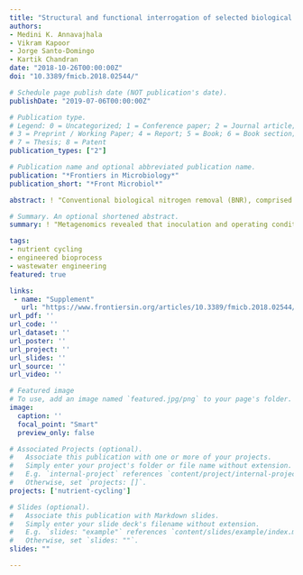 ```yaml
---
title: "Structural and functional interrogation of selected biological nitrogen removal systems in the United States, Denmark, and Singapore using shotgun metagenomics"
authors:
- Medini K. Annavajhala
- Vikram Kapoor
- Jorge Santo-Domingo
- Kartik Chandran
date: "2018-10-26T00:00:00Z"
doi: "10.3389/fmicb.2018.02544/"

# Schedule page publish date (NOT publication's date).
publishDate: "2019-07-06T00:00:00Z"

# Publication type.
# Legend: 0 = Uncategorized; 1 = Conference paper; 2 = Journal article;
# 3 = Preprint / Working Paper; 4 = Report; 5 = Book; 6 = Book section;
# 7 = Thesis; 8 = Patent
publication_types: ["2"]

# Publication name and optional abbreviated publication name.
publication: "*Frontiers in Microbiology*"
publication_short: "*Front Microbiol*"

abstract: ! "Conventional biological nitrogen removal (BNR), comprised of nitrification and denitrification, is traditionally employed in wastewater treatment plants (WWTPs) to prevent eutrophication in receiving water bodies. More recently, the combination of selective ammonia to nitrite oxidation (nitritation) and autotrophic anaerobic ammonia oxidation (anammox), collectively termed deammonification, has also emerged as a possible energy- and cost-effective BNR alternative. Herein, we analyzed microbial diversity and functional potential within 13 BNR processes in the United States, Denmark, and Singapore operated with varying reactor configuration, design, and operational parameters. Using next-generation sequencing and metagenomics, gene-coding regions were aligned against a custom protein database expanded to include all published aerobic ammonia oxidizing bacteria (AOB), nitrite oxidizing bacteria (NOB), anaerobic ammonia oxidizing bacteria (AMX), and complete ammonia oxidizing bacteria (CMX). Overall contributions of these N-cycle bacteria to the total functional potential of each reactor was determined, as well as that of several organisms associated with denitrification and/or structural integrity of microbial aggregates (biofilm or granules). The potential for these engineered processes to foster a broad spectrum of microbial catabolic, anabolic, and carbon assimilation transformations was elucidated. Seeded sidestream DEMON® deammonification systems and single-stage nitritation-anammox moving bed biofilm reactors (MBBRs) and a mainstream Cleargreen reactor designed to enrich in AOB and AMX showed lower enrichment in AMX functionality than an enriched two-stage nitritation-anammox MBBR system treating mainstream wastewater. Conventional BNR systems in Singapore and the United States had distinct metagenomes, especially relating to AOB. A hydrocyclone process designed to recycle biomass granules for mainstream BNR contained almost identical structural and functional characteristics in the overflow, underflow, and inflow of mixed liquor (ALT) rather than the expected selective enrichment of specific nitrifying or AMX organisms. Inoculum used to seed a sidestream deammonification process unexpectedly contained <10% of total coding regions assigned to AMX. These results suggest the operating conditions of engineered bioprocesses shape the resident microbial structure and function far more than the bioprocess configuration itself. We also highlight the advantage of a systems- and metagenomics-based interrogation of both the microbial structure and potential function therein over targeting of individual populations or specific genes."

# Summary. An optional shortened abstract.
summary: ! "Metagenomics revealed that inoculation and operating conditions of engineered bioprocesses shape the resident microbial structure and function far more than the bioprocess configuration."

tags:
- nutrient cycling
- engineered bioprocess
- wastewater engineering
featured: true

links:
 - name: "Supplement"
   url: "https://www.frontiersin.org/articles/10.3389/fmicb.2018.02544/full#supplementary-material"
url_pdf: ''
url_code: ''
url_dataset: ''
url_poster: ''
url_project: ''
url_slides: ''
url_source: ''
url_video: ''

# Featured image
# To use, add an image named `featured.jpg/png` to your page's folder. 
image:
  caption: ''
  focal_point: "Smart"
  preview_only: false

# Associated Projects (optional).
#   Associate this publication with one or more of your projects.
#   Simply enter your project's folder or file name without extension.
#   E.g. `internal-project` references `content/project/internal-project/index.md`.
#   Otherwise, set `projects: []`.
projects: ['nutrient-cycling']

# Slides (optional).
#   Associate this publication with Markdown slides.
#   Simply enter your slide deck's filename without extension.
#   E.g. `slides: "example"` references `content/slides/example/index.md`.
#   Otherwise, set `slides: ""`.
slides: ""

---
```

